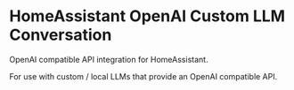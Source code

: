 # HomeAssistant OpenAI Custom LLM Conversation

OpenAI compatible API integration for HomeAssistant.

For use with custom / local LLMs that provide an OpenAI compatible API.
